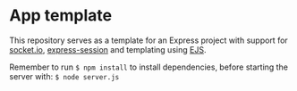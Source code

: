 # App template

This repository serves as a template for an Express project with support for [socket.io](https://socket.io/), [express-session](https://github.com/expressjs/session) and templating using [EJS](http://ejs.co/).

Remember to run `$ npm install` to install dependencies, before starting the server with: `$ node server.js`
